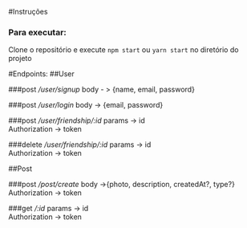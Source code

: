 #Instruções

### Para executar:
Clone o repositório e execute
`npm start` ou 
`yarn start` no diretório do projeto

#Endpoints:
##User

###post */user/signup*
body - > {name, email, password}

###post */user/login*
body -> {email, password}

###post */user/friendship/:id*
params -> id <br>
Authorization -> token

###delete */user/friendship/:id*
params -> id <br>
Authorization -> token

##Post

###post */post/create*
body ->{photo, description, createdAt?, type?} <br>
Authorization -> token

###get */:id*
params -> id <br>
Authorization -> token